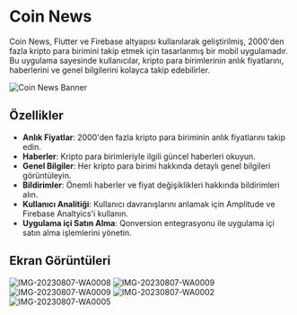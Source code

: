 # Coin News

Coin News, Flutter ve Firebase altyapısı kullanılarak geliştirilmiş, 2000'den fazla kripto para birimini takip etmek için tasarlanmış bir mobil uygulamadır. Bu uygulama sayesinde kullanıcılar, kripto para birimlerinin anlık fiyatlarını, haberlerini ve genel bilgilerini kolayca takip edebilirler.

![Coin News Banner](link_to_banner_image)

## Özellikler

- **Anlık Fiyatlar**: 2000'den fazla kripto para biriminin anlık fiyatlarını takip edin.
- **Haberler**: Kripto para birimleriyle ilgili güncel haberleri okuyun.
- **Genel Bilgiler**: Her kripto para birimi hakkında detaylı genel bilgileri görüntüleyin.
- **Bildirimler**: Önemli haberler ve fiyat değişiklikleri hakkında bildirimleri alın.
- **Kullanıcı Analitiği**: Kullanıcı davranışlarını anlamak için Amplitude ve Firebase Analtyics'i kullanın.
- **Uygulama içi Satın Alma**: Qonversion entegrasyonu ile uygulama içi satın alma işlemlerini yönetin.

## Ekran Görüntüleri

![IMG-20230807-WA0008](https://github.com/bugrahanuguz/Coin-News-App/assets/114190142/c985b3ed-df29-4aa9-8a58-76b8891baafd)
![IMG-20230807-WA0009](https://github.com/bugrahanuguz/Coin-News-App/assets/114190142/3593d72c-dd1e-4466-b06c-a45c379796cc)
![IMG-20230807-WA0009](https://github.com/bugrahanuguz/Coin-News-App/assets/114190142/f9990fa8-a33f-4c26-bfea-4da291698799)
![IMG-20230807-WA0002](https://github.com/bugrahanuguz/Coin-News-App/assets/114190142/a373a60d-d0e4-430b-bf5a-a03d89418220)
![IMG-20230807-WA0005](https://github.com/bugrahanuguz/Coin-News-App/assets/114190142/ae9e9508-c437-468b-8633-7c620e7ccfc4)


